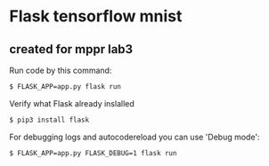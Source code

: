 # Flask tensorflow mnist
## created for mppr lab3

Run code by this command:
```sh
$ FLASK_APP=app.py flask run
```
Verify what Flask already inslalled
```sh
$ pip3 install flask
```

For debugging logs and autocodereload you can use 'Debug mode':
```sh
$ FLASK_APP=app.py FLASK_DEBUG=1 flask run
```